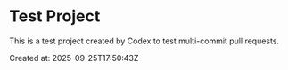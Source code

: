 # Test Project

This is a test project created by Codex to test multi-commit pull requests.

Created at: 2025-09-25T17:50:43Z
